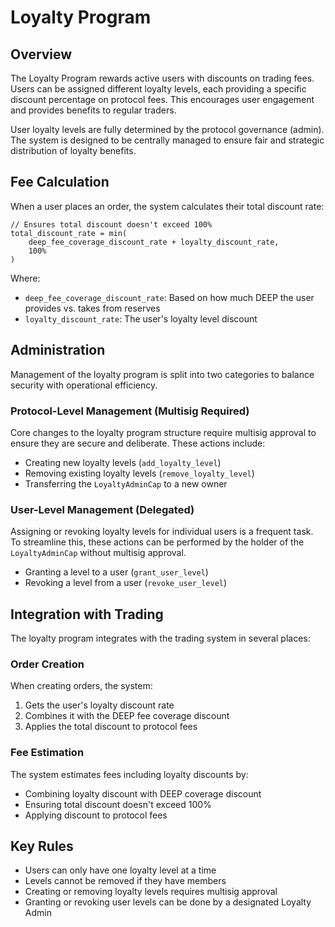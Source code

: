 # Loyalty Program

## Overview

The Loyalty Program rewards active users with discounts on trading fees. Users can be assigned different loyalty levels, each providing a specific discount percentage on protocol fees. This encourages user engagement and provides benefits to regular traders.

User loyalty levels are fully determined by the protocol governance (admin). The system is designed to be centrally managed to ensure fair and strategic distribution of loyalty benefits.

## Fee Calculation

When a user places an order, the system calculates their total discount rate:

```
// Ensures total discount doesn't exceed 100%
total_discount_rate = min(
    deep_fee_coverage_discount_rate + loyalty_discount_rate,
    100%
)
```

Where:

- `deep_fee_coverage_discount_rate`: Based on how much DEEP the user provides vs. takes from reserves
- `loyalty_discount_rate`: The user's loyalty level discount

## Administration

Management of the loyalty program is split into two categories to balance security with operational efficiency.

### Protocol-Level Management (Multisig Required)

Core changes to the loyalty program structure require multisig approval to ensure they are secure and deliberate. These actions include:

- Creating new loyalty levels (`add_loyalty_level`)
- Removing existing loyalty levels (`remove_loyalty_level`)
- Transferring the `LoyaltyAdminCap` to a new owner

### User-Level Management (Delegated)

Assigning or revoking loyalty levels for individual users is a frequent task. To streamline this, these actions can be performed by the holder of the `LoyaltyAdminCap` without multisig approval.

- Granting a level to a user (`grant_user_level`)
- Revoking a level from a user (`revoke_user_level`)

## Integration with Trading

The loyalty program integrates with the trading system in several places:

### Order Creation

When creating orders, the system:

1. Gets the user's loyalty discount rate
2. Combines it with the DEEP fee coverage discount
3. Applies the total discount to protocol fees

### Fee Estimation

The system estimates fees including loyalty discounts by:

- Combining loyalty discount with DEEP coverage discount
- Ensuring total discount doesn't exceed 100%
- Applying discount to protocol fees

## Key Rules

- Users can only have one loyalty level at a time
- Levels cannot be removed if they have members
- Creating or removing loyalty levels requires multisig approval
- Granting or revoking user levels can be done by a designated Loyalty Admin
